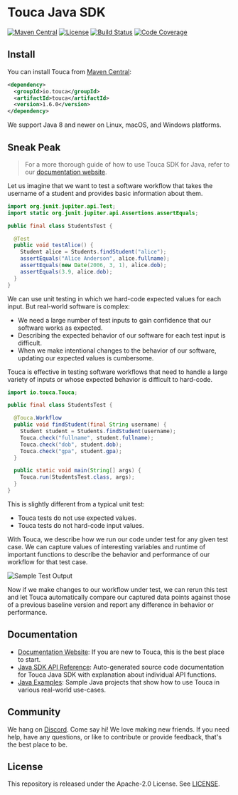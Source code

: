 # Touca Java SDK

[![Maven Central](https://img.shields.io/maven-central/v/io.touca/touca?color=blue)](https://search.maven.org/artifact/io.touca/touca)
[![License](https://img.shields.io/static/v1?label=license&message=Apache-2.0&color=blue)](https://github.com/trytouca/trytouca/blob/main/sdk/java/LICENSE)
[![Build Status](https://img.shields.io/github/actions/workflow/status/trytouca/trytouca/build.yml?branch=main)](https://github.com/trytouca/trytouca/actions/workflows/build.yml?query=branch:main+event:push)
[![Code Coverage](https://img.shields.io/codecov/c/github/trytouca/trytouca)](https://app.codecov.io/gh/trytouca/trytouca)

## Install

You can install Touca from
[Maven Central](https://search.maven.org/artifact/io.touca/touca):

```xml
<dependency>
  <groupId>io.touca</groupId>
  <artifactId>touca</artifactId>
  <version>1.6.0</version>
</dependency>
```

We support Java 8 and newer on Linux, macOS, and Windows platforms.

## Sneak Peak

> For a more thorough guide of how to use Touca SDK for Java, refer to our
> [documentation website](https://touca.io/docs).

Let us imagine that we want to test a software workflow that takes the username
of a student and provides basic information about them.

```java
import org.junit.jupiter.api.Test;
import static org.junit.jupiter.api.Assertions.assertEquals;

public final class StudentsTest {

  @Test
  public void testAlice() {
    Student alice = Students.findStudent("alice");
    assertEquals("Alice Anderson", alice.fullname);
    assertEquals(new Date(2006, 3, 1), alice.dob);
    assertEquals(3.9, alice.dob);
  }
}
```

We can use unit testing in which we hard-code expected values for each input.
But real-world software is complex:

- We need a large number of test inputs to gain confidence that our software
  works as expected.
- Describing the expected behavior of our software for each test input is
  difficult.
- When we make intentional changes to the behavior of our software, updating our
  expected values is cumbersome.

Touca is effective in testing software workflows that need to handle a large
variety of inputs or whose expected behavior is difficult to hard-code.

```java
import io.touca.Touca;

public final class StudentsTest {

  @Touca.Workflow
  public void findStudent(final String username) {
    Student student = Students.findStudent(username);
    Touca.check("fullname", student.fullname);
    Touca.check("dob", student.dob);
    Touca.check("gpa", student.gpa);
  }

  public static void main(String[] args) {
    Touca.run(StudentsTest.class, args);
  }
}
```

This is slightly different from a typical unit test:

- Touca tests do not use expected values.
- Touca tests do not hard-code input values.

With Touca, we describe how we run our code under test for any given test case.
We can capture values of interesting variables and runtime of important
functions to describe the behavior and performance of our workflow for that test
case.

![Sample Test Output](https://touca.io/docs/img/assets/touca-run-java.dark.gif)

Now if we make changes to our workflow under test, we can rerun this test and
let Touca automatically compare our captured data points against those of a
previous baseline version and report any difference in behavior or performance.

## Documentation

- [Documentation Website](https://touca.io/docs/basics/): If you are new to
  Touca, this is the best place to start.
- [Java SDK API Reference](https://touca.io/docs/external/sdk/java/index.html):
  Auto-generated source code documentation for Touca Java SDK with explanation
  about individual API functions.
- [Java Examples](https://github.com/trytouca/trytouca/tree/main/examples/java):
  Sample Java projects that show how to use Touca in various real-world
  use-cases.

## Community

We hang on [Discord](https://touca.io/discord). Come say hi! We love making new
friends. If you need help, have any questions, or like to contribute or provide
feedback, that's the best place to be.

## License

This repository is released under the Apache-2.0 License. See
[LICENSE](https://github.com/trytouca/trytouca/blob/main/sdk/java/LICENSE).
